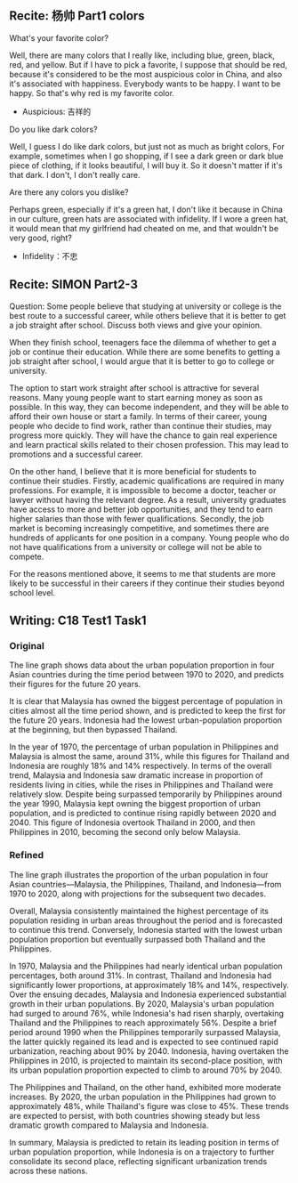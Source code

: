 
## Recite: 杨帅 Part1 colors

What's your favorite color? 

Well, there are many colors that I really like, 
including blue, green, black, red, and yellow. 
But if I have to pick a favorite, 
I suppose that should be red, 
because it's considered to be the most auspicious color in China, 
and also it's associated with happiness. 
Everybody wants to be happy. 
I want to be happy. 
So that's why red is my favorite color. 

- Auspicious: 吉祥的

Do you like dark colors? 

Well, I guess I do like dark colors, 
but just not as much as bright colors, 
For example, sometimes when I go shopping, 
if I see a dark green or dark blue piece of clothing, 
if it looks beautiful, I will buy it. 
So it doesn't matter if it's that dark. 
I don't, I don't really care. 

Are there any colors you dislike? 

Perhaps green, especially if it's a green hat, 
I don't like it because in China in our culture, 
green hats are associated with infidelity. 
If I wore a green hat, 
it would mean that my girlfriend had cheated on me, 
and that wouldn't be very good, right? 

- Infidelity：不忠


## Recite: SIMON Part2-3

Question: Some people believe that studying at university or college 
is the best route to a successful career, 
while others believe that it is better to 
get a job straight after school.
Discuss both views and give your opinion.

When they finish school, 
teenagers face the dilemma of whether to 
get a job or continue their education. 
While there are some benefits to 
getting a job straight after school, 
I would argue that it is better to 
go to college or university.

The option to start work straight after
school is attractive for several reasons. 
Many young people want to start earning money as soon as possible. 
In this way, they can become independent, 
and they will be able to afford their own house or start a family. 
In terms of their career, 
young people who decide to find work, 
rather than continue their studies, 
may progress more quickly. 
They will have the chance to gain real experience 
and learn practical skills related to their chosen profession.
This may lead to promotions and a successful career.

On the other hand, 
I believe that it is more beneficial for students 
to continue their studies. 
Firstly, academic qualifications are required in many professions. 
For example, it is impossible to become a doctor, 
teacher or lawyer without having the relevant degree. 
As a result, 
university graduates have access to more and better job opportunities,
and they tend to earn higher salaries than those with fewer qualifications.
Secondly, the job market is becoming increasingly competitive, 
and sometimes there are hundreds of applicants for one position in a company. 
Young people who do not have qualifications 
from a university or college will not be able to compete.

For the reasons mentioned above, 
it seems to me that students are more likely to 
be successful in their careers 
if they continue their studies beyond school level.

## Writing: C18 Test1 Task1

### Original

The line graph shows data about the urban population proportion in four Asian countries during the time period between 1970 to 2020, and predicts their figures for the future 20 years.

It is clear that Malaysia has owned the biggest percentage of population in cities almost all the time period shown, and is predicted to keep the first for the future 20 years. Indonesia had the lowest urban-population proportion at the beginning, but then bypassed Thailand.

In the year of 1970, the percentage of urban population in Philippines and Malaysia is almost the same, around 31%, while this figures for Thailand and Indonesia are roughly 18% and 14% respectively. In terms of the overall trend, Malaysia and Indonesia saw dramatic increase in proportion of residents living in cities, while the rises in Philippines and Thailand were relatively slow.
Despite being surpassed temporarily by Philippines around the year 1990, Malaysia kept owning the biggest proportion of urban population, and is predicted to continue rising rapidly between 2020 and 2040. This figure of Indonesia overtook Thailand in 2000, and then Philippines in 2010, becoming the second only below Malaysia.

### Refined

The line graph illustrates the proportion of the urban population in four Asian countries—Malaysia, the Philippines, Thailand, and Indonesia—from 1970 to 2020, along with projections for the subsequent two decades.

Overall, Malaysia consistently maintained the highest percentage of its population residing in urban areas throughout the period and is forecasted to continue this trend. Conversely, Indonesia started with the lowest urban population proportion but eventually surpassed both Thailand and the Philippines.

In 1970, Malaysia and the Philippines had nearly identical urban population percentages, both around 31%. In contrast, Thailand and Indonesia had significantly lower proportions, at approximately 18% and 14%, respectively. Over the ensuing decades, Malaysia and Indonesia experienced substantial growth in their urban populations. By 2020, Malaysia's urban population had surged to around 76%, while Indonesia's had risen sharply, overtaking Thailand and the Philippines to reach approximately 56%.
Despite a brief period around 1990 when the Philippines temporarily surpassed Malaysia, the latter quickly regained its lead and is expected to see continued rapid urbanization, reaching about 90% by 2040. Indonesia, having overtaken the Philippines in 2010, is projected to maintain its second-place position, with its urban population proportion expected to climb to around 70% by 2040.

The Philippines and Thailand, on the other hand, exhibited more moderate increases. By 2020, the urban population in the Philippines had grown to approximately 48%, while Thailand's figure was close to 45%. These trends are expected to persist, with both countries showing steady but less dramatic growth compared to Malaysia and Indonesia.

In summary, Malaysia is predicted to retain its leading position in terms of urban population proportion, while Indonesia is on a trajectory to further consolidate its second place, reflecting significant urbanization trends across these nations.